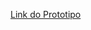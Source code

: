 <a href="https://www.figma.com/proto/jucnfhw0KjFBtzfnBbE42f/Prototype---PET?node-id=11-1412&p=f&t=ufRJafhNkdj2fdxj-1&scaling=scale-down&content-scaling=fixed&page-id=0%3A1&starting-point-node-id=11%3A1412">Link do Prototipo</a>
